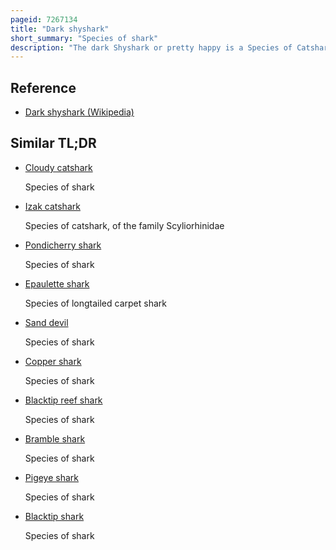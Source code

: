 ```yaml
---
pageid: 7267134
title: "Dark shyshark"
short_summary: "Species of shark"
description: "The dark Shyshark or pretty happy is a Species of Catshark Belonging to the scyliorhinidae Family endemic to temperate Waters off southern Namibia and western South Africa. It is benthic in Nature and Inhabits shallow, inshore Waters and Favors rocky Reefs and Kelp Forests. Growing to 60 Cm long, this small, stocky Shark has a wide, flattened Head with a rounded Snout and a large Flap of skin extending from before the Nostrils to the Mouth. Its Dorsal Coloration is extremely variable and may feature black-edged Orange to blackish Saddles and/or white Spots on a light Brown to nearly black Background."
---
```


## Reference

- [Dark shyshark (Wikipedia)](https://en.wikipedia.org/?curid=7267134)

## Similar TL;DR

- [Cloudy catshark](/tldr/en/cloudy-catshark)

  Species of shark

- [Izak catshark](/tldr/en/izak-catshark)

  Species of catshark, of the family Scyliorhinidae

- [Pondicherry shark](/tldr/en/pondicherry-shark)

  Species of shark

- [Epaulette shark](/tldr/en/epaulette-shark)

  Species of longtailed carpet shark

- [Sand devil](/tldr/en/sand-devil)

  Species of shark

- [Copper shark](/tldr/en/copper-shark)

  Species of shark

- [Blacktip reef shark](/tldr/en/blacktip-reef-shark)

  Species of shark

- [Bramble shark](/tldr/en/bramble-shark)

  Species of shark

- [Pigeye shark](/tldr/en/pigeye-shark)

  Species of shark

- [Blacktip shark](/tldr/en/blacktip-shark)

  Species of shark
